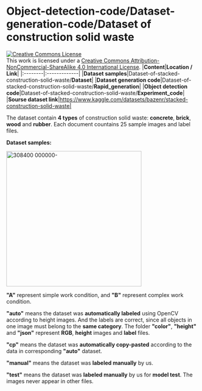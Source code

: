 # **Object-detection-code/Dataset-generation-code/Dataset of construction solid waste**
<a rel="license" href="http://creativecommons.org/licenses/by-nc-sa/4.0/"><img alt="Creative Commons License" style="border-width:0" src="https://i.creativecommons.org/l/by-nc-sa/4.0/88x31.png" /></a><br />This work is licensed under a <a rel="license" href="http://creativecommons.org/licenses/by-nc-sa/4.0/">Creative Commons Attribution-NonCommercial-ShareAlike 4.0 International License</a>.
|**Content**|**Location / Link**|
|:--------|:-------------|
|**Dataset samples**|Dataset-of-stacked-construction-solid-waste/**Dataset**|
|**Dataset generation code**|Dataset-of-stacked-construction-solid-waste/**Rapid_generation**|
|**Object detection code**|Dataset-of-stacked-construction-solid-waste/**Experiment_code**|
|**Sourse dataset link**|https://www.kaggle.com/datasets/bazenr/stacked-construction-solid-waste|

The dataset contain **4 types** of construction solid waste: **concrete**, **brick**, **wood** and **rubber**. Each document countains 25 sample images and label files.

**Dataset samples:**

<img width="355" alt="308400 000000-" src="https://github.com/Bazenr/Dataset-of-stacked-construction-solid-waste/assets/81945216/3b5611b8-1e3e-45d1-978b-d9d1a1e92b50">

**"A"** represent simple work condition, and **"B"** represent complex work condition.

**"auto"** means the dataset was **automatically labeled** using OpenCV according to height images. And the labels are correct, since all objects in one image must belong to the **same category**. The folder **"color"**, **"height"** and **"json"** represent **RGB**, **height** images and **label** files.

**"cp"** means the dataset was **automatically copy-pasted** according to the data in corresponding **"auto"** dataset.

**"manual"** means the dataset was **labeled manually** by us.

**"test"** means the dataset was **labeled manually** by us for **model test**. The images never appear in other files.
